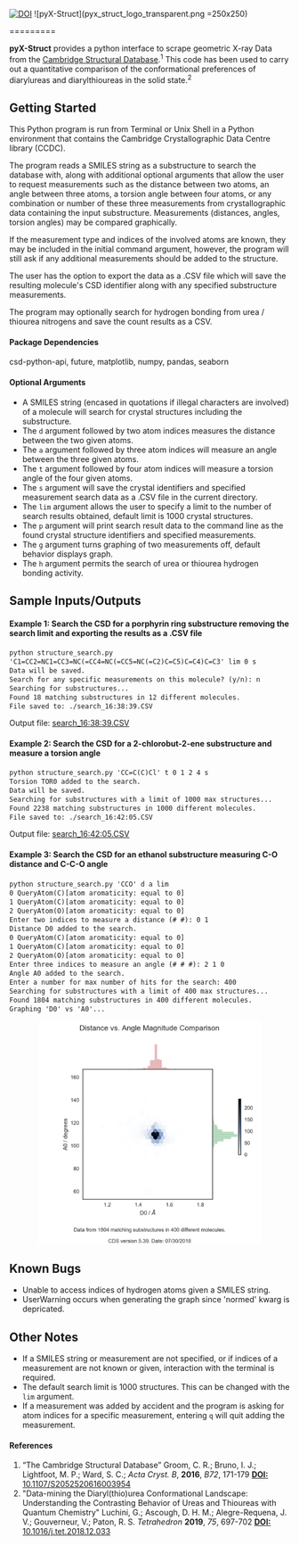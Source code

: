 [![DOI](https://zenodo.org/badge/137907550.svg)](https://zenodo.org/badge/latestdoi/137907550)
![pyX-Struct](pyx_struct_logo_transparent.png =250x250)

=========

**pyX-Struct** provides a python interface to scrape geometric X-ray Data from the [Cambridge Structural Database](https://www.ccdc.cam.ac.uk/solutions/csd-system/components/csd/).<sup>1</sup> This code has been used to carry out a quantitative comparison of the conformational preferences of diarylureas and diarylthioureas in the solid state.<sup>2</sup> 

## Getting Started 

This Python program is run from Terminal or Unix Shell in a Python environment that
contains the Cambridge Crystallographic Data Centre library (CCDC). 

The program reads a SMILES string as a substructure to search the database with, along with additional optional arguments that allow the user to request measurements such as the distance between two atoms, an angle between three atoms, a
torsion angle between four atoms, or any combination or number of these three measurements from crystallographic data containing the input substructure. Measurements (distances, angles, torsion angles) may be compared graphically. 

If the measurement type and indices of the involved atoms are known, they
may be included in the initial command argument, however, the program will still ask if any additional measurements should be added to the structure.

The user has the option to export the data as a .CSV file which will save the resulting molecule's CSD identifier along with any specified substructure measurements. 

The program may optionally search for hydrogen bonding from urea / thiourea nitrogens and 
save the count results as a CSV.
	
#### Package Dependencies
csd-python-api, future, matplotlib, numpy, pandas, seaborn

#### Optional Arguments
* A SMILES string (encased in quotations if illegal characters are involved) of a molecule will search for crystal structures including the substructure.
* The `d` argument followed by two atom indices measures the distance between the two given atoms.
* The `a` argument followed by three atom indices will measure an angle between the three given atoms.
* The `t` argument followed by four atom indices will measure a torsion angle of the four given atoms.
* The `s` argument will save the crystal identifiers and specified measurement search data as a .CSV file in the current directory.
* The `lim` argument allows the user to specify a limit to the number of search results obtained, default limit is 1000 crystal structures.
* The `p` argument will print search result data to the command line as the found crystal structure identifiers and specified measurements.
* The `g` argument turns graphing of two measurements off, default behavior displays graph.
* The `h` argument permits the search of urea or thiourea hydrogen bonding activity.
	

## Sample Inputs/Outputs

#### Example 1: Search the CSD for a porphyrin ring substructure removing the search limit and exporting the results as a .CSV file
```
python structure_search.py 'C1=CC2=NC1=CC3=NC(=CC4=NC(=CC5=NC(=C2)C=C5)C=C4)C=C3' lim 0 s
Data will be saved.
Search for any specific measurements on this molecule? (y/n): n
Searching for substructures...
Found 18 matching substructures in 12 different molecules.
File saved to: ./search_16:38:39.CSV
```
Output file: [search_16:38:39.CSV](https://github.com/bobbypaton/pyX-Struct/blob/master/search_16:38:39.CSV)

#### Example 2: Search the CSD for a 2-chlorobut-2-ene substructure and measure a torsion angle
```
python structure_search.py 'CC=C(C)Cl' t 0 1 2 4 s
Torsion TOR0 added to the search.
Data will be saved.
Searching for substructures with a limit of 1000 max structures...
Found 2238 matching substructures in 1000 different molecules.
File saved to: ./search_16:42:05.CSV
```
Output file: [search_16:42:05.CSV](https://github.com/bobbypaton/pyX-Struct/blob/master/search_16:42:05.CSV)

#### Example 3: Search the CSD for an ethanol substructure measuring C-O distance and C-C-O angle
```
python structure_search.py 'CCO' d a lim 
0 QueryAtom(C)[atom aromaticity: equal to 0]
1 QueryAtom(C)[atom aromaticity: equal to 0]
2 QueryAtom(O)[atom aromaticity: equal to 0]
Enter two indices to measure a distance (# #): 0 1
Distance D0 added to the search.
0 QueryAtom(C)[atom aromaticity: equal to 0]
1 QueryAtom(C)[atom aromaticity: equal to 0]
2 QueryAtom(O)[atom aromaticity: equal to 0]
Enter three indices to measure an angle (# # #): 2 1 0
Angle A0 added to the search.
Enter a number for max number of hits for the search: 400
Searching for substructures with a limit of 400 max structures...
Found 1804 matching substructures in 400 different molecules.
Graphing 'D0' vs 'A0'...
```
<p align="center">
<img src=Example2Pic.png alt="Example 2 Picture" width=400 height=400 >
</p>


  
## Known Bugs
* Unable to access indices of hydrogen atoms given a SMILES string.
* UserWarning occurs when generating the graph since 'normed' kwarg is depricated.
	
## Other Notes
* If a SMILES string or measurement are not specified, or if indices of a measurement are not known or given,
	interaction with the terminal is required.
* The default search limit is 1000 structures. This can be changed with the `lim` argument.
* If a measurement was added by accident and the program is asking for atom indices for a specific measurement, entering `q` will quit adding the measurement.

#### References
1. “The Cambridge Structural Database” Groom, C. R.; Bruno, I. J.; Lightfoot, M. P.; Ward, S. C.; *Acta Cryst. B*, **2016**, *B72*, 171-179
[**DOI:** 10.1107/S2052520616003954](http://dx.doi.org/10.1107/S2052520616003954)
2. "Data-mining the Diaryl(thio)urea Conformational Landscape: Understanding the Contrasting Behavior of Ureas and Thioureas with Quantum Chemistry" Luchini, G.; Ascough, D. H. M.; Alegre-Requena, J. V.; Gouverneur, V.; Paton, R. S. *Tetrahedron* **2019**, *75*, 697-702 [**DOI:** 10.1016/j.tet.2018.12.033](https://doi.org/10.1016/j.tet.2018.12.033)
